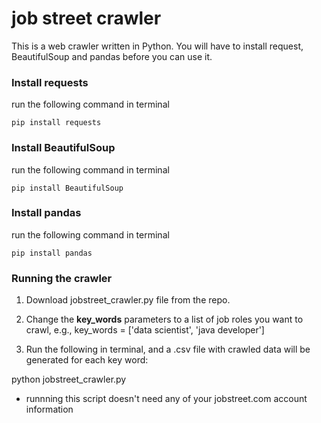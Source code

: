 # job street crawler

This is a web crawler written in Python. You will have to install request, BeautifulSoup and pandas before you can use it.


### Install requests

run the following command in terminal

	pip install requests

### Install BeautifulSoup

run the following command in terminal
	
	pip install BeautifulSoup

### Install pandas

run the following command in terminal
	
	pip install pandas


### Running the crawler

1) Download jobstreet_crawler.py file from the repo.

2) Change the **key_words** parameters to a list of job roles you want to crawl, e.g., key_words = ['data scientist', 'java developer']

3) Run the following in terminal, and a .csv file with crawled data will be generated for each key word:
	
python jobstreet_crawler.py

* runnning this script doesn't need any of your jobstreet.com account information

